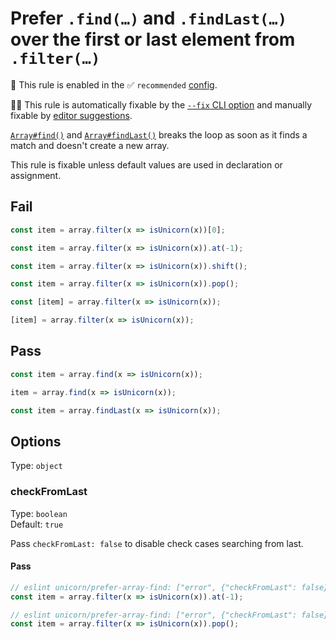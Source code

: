 # Prefer `.find(…)` and `.findLast(…)` over the first or last element from `.filter(…)`

💼 This rule is enabled in the ✅ `recommended` [config](https://github.com/sindresorhus/eslint-plugin-unicorn#preset-configs-eslintconfigjs).

🔧💡 This rule is automatically fixable by the [`--fix` CLI option](https://eslint.org/docs/latest/user-guide/command-line-interface#--fix) and manually fixable by [editor suggestions](https://eslint.org/docs/latest/use/core-concepts#rule-suggestions).

<!-- end auto-generated rule header -->
<!-- Do not manually modify this header. Run: `npm run fix:eslint-docs` -->

[`Array#find()`](https://developer.mozilla.org/en-US/docs/Web/JavaScript/Reference/Global_Objects/Array/find) and [`Array#findLast()`](https://developer.mozilla.org/en-US/docs/Web/JavaScript/Reference/Global_Objects/Array/findLast) breaks the loop as soon as it finds a match and doesn't create a new array.

This rule is fixable unless default values are used in declaration or assignment.

## Fail

```js
const item = array.filter(x => isUnicorn(x))[0];
```

```js
const item = array.filter(x => isUnicorn(x)).at(-1);
```

```js
const item = array.filter(x => isUnicorn(x)).shift();
```

```js
const item = array.filter(x => isUnicorn(x)).pop();
```

```js
const [item] = array.filter(x => isUnicorn(x));
```

```js
[item] = array.filter(x => isUnicorn(x));
```

## Pass

```js
const item = array.find(x => isUnicorn(x));
```

```js
item = array.find(x => isUnicorn(x));
```

```js
const item = array.findLast(x => isUnicorn(x));
```

## Options

Type: `object`

### checkFromLast

Type: `boolean`\
Default: `true`

Pass `checkFromLast: false` to disable check cases searching from last.

#### Pass

```js
// eslint unicorn/prefer-array-find: ["error", {"checkFromLast": false}]
const item = array.filter(x => isUnicorn(x)).at(-1);
```

```js
// eslint unicorn/prefer-array-find: ["error", {"checkFromLast": false}]
const item = array.filter(x => isUnicorn(x)).pop();
```
